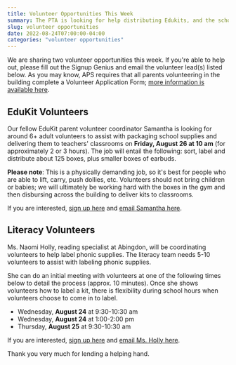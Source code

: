 ```yaml
--- 
title: Volunteer Opportunities This Week
summary: The PTA is looking for help distributing Edukits, and the school needs help labeling phonic supplies.
slug: volunteer opportunities
date: 2022-08-24T07:00:00-04:00
categories: "volunteer opportunities"
---
```


We are sharing two volunteer opportunities this week. If you're able to help out, please fill out the Signup Genius and email the volunteer lead(s) listed below. As you may know, APS requires that all parents volunteering in the building complete a Volunteer Application Form; [more information is available here](https://abingdon.apsva.us/families/volunteer). 

## EduKit Volunteers

Our fellow EduKit parent volunteer coordinator Samantha is looking for around 6+ adult volunteers to assist with packaging school supplies and delivering them to teachers' classrooms on **Friday, August 26 at 10 am** (for approximately 2 or 3 hours). The job will entail the following: sort, label and distribute about 125 boxes, plus smaller boxes of earbuds.

**Please note**: This is a physically demanding job, so it's best for people who are able to lift, carry, push dollies, etc. Volunteers should not bring children or babies; we will ultimately be working hard with the boxes in the gym and then disbursing across the building to deliver kits to classrooms.

If you are interested, [sign up here](https://www.signupgenius.com/go/30E0A44ACA72AA5FE3-edukit) and [email Samantha here](mailto:slevinefinley@gmail.com).

## Literacy Volunteers

Ms. Naomi Holly, reading specialist at Abingdon, will be coordinating volunteers to help label phonic supplies. The literacy team needs 5-10 volunteers to assist with labeling phonic supplies. 

She can do an initial meeting with volunteers at one of the following times below to detail the process (approx. 10 minutes). Once she shows volunteers how to label a kit, there is flexibility during school hours when volunteers choose to come in to label. 

- Wednesday, **August 24** at 9:30-10:30 am
- Wednesday, **August 24** at 1:00-2:00 pm
- Thursday, **August 25** at 9:30-10:30 am

If you are interested, [sign up here](https://www.signupgenius.com/go/30E0A44ACA72AA5FE3-literacy) and [email Ms. Holly here](mailto:naomi.holly@apsva.us).

Thank you very much for lending a helping hand.